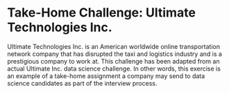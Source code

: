 # Take-Home Challenge: Ultimate Technologies Inc.
Ultimate Technologies Inc. is an American worldwide online transportation network company that has disrupted the taxi and logistics industry and is a prestigious company to work at. This challenge has been adapted from an actual Ultimate Inc. data science challenge. In other words, this exercise is an example of a take-home assignment a company may send to data science candidates as part of the interview process.
